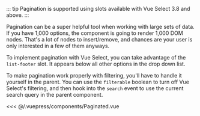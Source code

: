 ::: tip <Badge text="3.8.0+" /> Pagination is supported using slots available
with Vue Select 3.8 and above. :::

Pagination can be a super helpful tool when working with large sets of data. If
you have 1,000 options, the component is going to render 1,000 DOM nodes. That's
a lot of nodes to insert/remove, and chances are your user is only interested in
a few of them anyways.

To implement pagination with Vue Select, you can take advantage of the
`list-footer` slot. It appears below all other options in the drop down list.

To make pagination work properly with filtering, you'll have to handle it
yourself in the parent. You can use the `filterable` boolean to turn off Vue
Select's filtering, and then hook into the `search` event to use the current
search query in the parent component.

<Paginated />

<<< @/.vuepress/components/Paginated.vue
